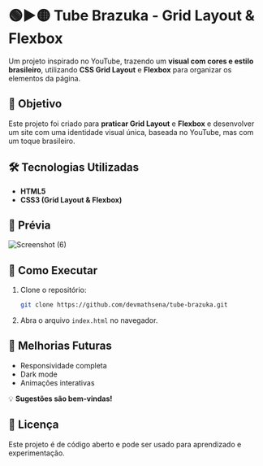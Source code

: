# 🟢▶️🟡 Tube Brazuka - Grid Layout & Flexbox

Um projeto inspirado no YouTube, trazendo um **visual com cores e estilo brasileiro**, utilizando **CSS Grid Layout** e **Flexbox** para organizar os elementos da página.  

## 🎯 Objetivo  
Este projeto foi criado para **praticar Grid Layout** e **Flexbox** e desenvolver um site com uma identidade visual única, baseada no YouTube, mas com um toque brasileiro.  

## 🛠️ Tecnologias Utilizadas  
- **HTML5**  
- **CSS3 (Grid Layout & Flexbox)**  

## 📸 Prévia  
![Screenshot (6)](https://github.com/user-attachments/assets/3a1a5ba9-4a93-4c2e-9ffa-97fc5cb15042)


## 🚀 Como Executar  
1. Clone o repositório:  
   ```sh
   git clone https://github.com/devmathsena/tube-brazuka.git
   ```
2. Abra o arquivo `index.html` no navegador.  

## 🔄 Melhorias Futuras  
- Responsividade completa  
- Dark mode  
- Animações interativas  

💡 **Sugestões são bem-vindas!**  

## 📜 Licença  
Este projeto é de código aberto e pode ser usado para aprendizado e experimentação.  
